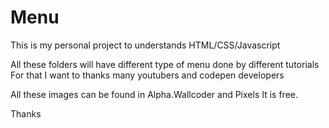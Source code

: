 # Menu

This is my personal project to understands HTML/CSS/Javascript

All these folders will have different type of menu done by different tutorials
For that I want to thanks many youtubers and codepen developers 

All these images can be found in Alpha.Wallcoder and Pixels
It is free.

Thanks
